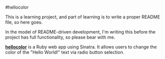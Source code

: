 #hellocolor

This is a learning project, and part of learning is to write a proper
README file, so here goes.  

In the model of README-driven development, I'm writing this before
the project has full functionality, so please bear with me.  

**[hellocolor][]** is a Ruby web app using Sinatra. It allows users
to change the color of the "Hello World!" text via radio button selection.  

[hellocolor]: <https://github.com/joanwolk/hellocolor>
